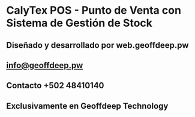 # CalyTex POS - Punto de Venta con Sistema de Gestión de Stock

## Diseñado y desarrollado por web.geoffdeep.pw

## info@geoffdeep.pw
## Contacto +502 48410140


## Exclusivamente en Geoffdeep Technology